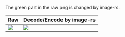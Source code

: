 The green part in the raw png is changed by image-rs.

| Raw                       | Decode/Encode by image-rs |
| ------------------------- | ------------------------- |
| ![](./hulu.png)           | ![](./hulu-image.png)     |

